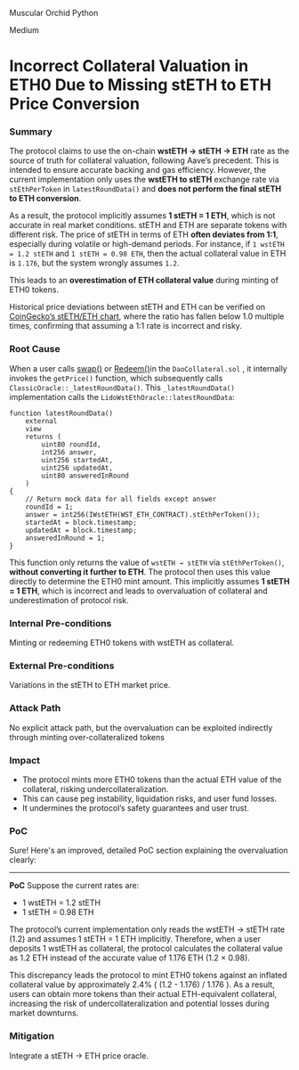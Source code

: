 Muscular Orchid Python

Medium

# Incorrect Collateral Valuation in ETH0 Due to Missing stETH to ETH Price Conversion

### Summary

The protocol claims to use the on-chain **wstETH → stETH → ETH** rate as the source of truth for collateral valuation, following Aave’s precedent. This is intended to ensure accurate backing and gas efficiency. However, the current implementation only uses the **wstETH to stETH** exchange rate via `stEthPerToken` in `latestRoundData()` and **does not perform the final stETH to ETH conversion**.

As a result, the protocol implicitly assumes **1 stETH = 1 ETH**, which is not accurate in real market conditions. stETH and ETH are separate tokens with different risk. The price of stETH in terms of ETH **often deviates from 1:1**, especially during volatile or high-demand periods. For instance, if `1 wstETH = 1.2 stETH` and `1 stETH = 0.98 ETH`, then the actual collateral value in ETH is `1.176`, but the system wrongly assumes `1.2`.

This leads to an **overestimation of ETH collateral value** during minting of ETH0 tokens.

Historical price deviations between stETH and ETH can be verified on [CoinGecko’s stETH/ETH chart](https://www.coingecko.com/en/coins/lido-staked-ether/eth), where the ratio has fallen below 1.0 multiple times, confirming that assuming a 1:1 rate is incorrect and risky.

### Root Cause

When a user calls [swap()](https://github.com/sherlock-audit/2025-05-usual-eth0/blob/main/eth0-protocol/src/daoCollateral/DaoCollateral.sol#L504) or [Redeem()](https://github.com/sherlock-audit/2025-05-usual-eth0/blob/main/eth0-protocol/src/daoCollateral/DaoCollateral.sol#L538)in the `DaoCollateral.sol` , it internally invokes the `getPrice()` function, which subsequently calls `ClassicOracle::_latestRoundData()`. This `_latestRoundData()` implementation calls the `LidoWstEthOracle::latestRoundData`:

```solidity
function latestRoundData()
    external
    view
    returns (
        uint80 roundId,
        int256 answer,
        uint256 startedAt,
        uint256 updatedAt,
        uint80 answeredInRound
    )
{
    // Return mock data for all fields except answer
    roundId = 1;
    answer = int256(IWstETH(WST_ETH_CONTRACT).stEthPerToken());
    startedAt = block.timestamp;
    updatedAt = block.timestamp;
    answeredInRound = 1;
}
```

This function only returns the value of `wstETH → stETH` via `stEthPerToken()`, **without converting it further to ETH**. The protocol then uses this value directly to determine the ETH0 mint amount. This implicitly assumes **1 stETH = 1 ETH**, which is incorrect and leads to overvaluation of collateral and underestimation of protocol risk.


### Internal Pre-conditions

Minting or redeeming ETH0 tokens with wstETH as collateral.

### External Pre-conditions

Variations in the stETH to ETH market price.

### Attack Path

No explicit attack path, but the overvaluation can be exploited indirectly through minting over-collateralized tokens

### Impact

* The protocol mints more ETH0 tokens than the actual ETH value of the collateral, risking undercollateralization.
* This can cause peg instability, liquidation risks, and user fund losses.
* It undermines the protocol’s safety guarantees and user trust.

### PoC

Sure! Here's an improved, detailed PoC section explaining the overvaluation clearly:

---

**PoC**
Suppose the current rates are:

* 1 wstETH = 1.2 stETH
* 1 stETH = 0.98 ETH

The protocol’s current implementation only reads the wstETH → stETH rate (1.2) and assumes 1 stETH = 1 ETH implicitly. Therefore, when a user deposits 1 wstETH as collateral, the protocol calculates the collateral value as 1.2 ETH instead of the accurate value of 1.176 ETH (1.2 × 0.98).

This discrepancy leads the protocol to mint ETH0 tokens against an inflated collateral value by approximately 2.4% ( (1.2 - 1.176) / 1.176 ). As a result, users can obtain more tokens than their actual ETH-equivalent collateral, increasing the risk of undercollateralization and potential losses during market downturns.


### Mitigation

Integrate a stETH → ETH price oracle.